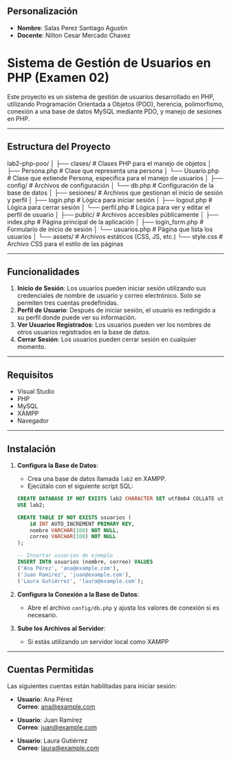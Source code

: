 ## Personalización

- **Nombre**: Salas Perez Santiago Agustin 
- **Docente**: Nilton Cesar Mercado Chavez


# Sistema de Gestión de Usuarios en PHP (Examen 02)


Este proyecto es un sistema de gestión de usuarios desarrollado en PHP, utilizando Programación Orientada a Objetos (POO), herencia, polimorfismo, conexión a una base de datos MySQL mediante PDO, y manejo de sesiones en PHP.

---

## Estructura del Proyecto

lab2-php-poo/
│
├── clases/ # Clases PHP para el manejo de objetos
│ ├── Persona.php # Clase que representa una persona
│ └── Usuario.php # Clase que extiende Persona, específica para el manejo de usuarios
│
├── config/ # Archivos de configuración
│ └── db.php # Configuración de la base de datos
│
├── sesiones/ # Archivos que gestionan el inicio de sesión y perfil
│ ├── login.php # Lógica para iniciar sesión
│ ├── logout.php # Lógica para cerrar sesión
│ └── perfil.php # Lógica para ver y editar el perfil de usuario
│
├── public/ # Archivos accesibles públicamente
│ ├── index.php # Página principal de la aplicación
│ ├── login_form.php # Formulario de inicio de sesión
│ └── usuarios.php # Página que lista los usuarios
│
└── assets/ # Archivos estáticos (CSS, JS, etc.)
└── style.css # Archivo CSS para el estilo de las páginas


---

## Funcionalidades

1. **Inicio de Sesión**: Los usuarios pueden iniciar sesión utilizando sus credenciales de nombre de usuario y correo electrónico. Solo se permiten tres cuentas predefinidas.
2. **Perfil de Usuario**: Después de iniciar sesión, el usuario es redirigido a su perfil donde puede ver su información.
3. **Ver Usuarios Registrados**: Los usuarios pueden ver los nombres de otros usuarios registrados en la base de datos.
4. **Cerrar Sesión**: Los usuarios pueden cerrar sesión en cualquier momento.


---

## Requisitos

- Visual Studio
- PHP
- MySQL
- XAMPP
- Navegador

---

## Instalación

1. **Configura la Base de Datos**:
    - Crea una base de datos llamada `lab2` en XAMPP.
    - Ejecútalo con el siguiente script SQL:

    ```sql
    CREATE DATABASE IF NOT EXISTS lab2 CHARACTER SET utf8mb4 COLLATE utf8mb4_unicode_ci;
    USE lab2;

    CREATE TABLE IF NOT EXISTS usuarios (
        id INT AUTO_INCREMENT PRIMARY KEY,
        nombre VARCHAR(100) NOT NULL,
        correo VARCHAR(100) NOT NULL
    );

    -- Insertar usuarios de ejemplo
    INSERT INTO usuarios (nombre, correo) VALUES
    ('Ana Pérez', 'ana@example.com'),
    ('Juan Ramírez', 'juan@example.com'),
    ('Laura Gutiérrez', 'laura@example.com');
    ```

2. **Configura la Conexión a la Base de Datos**:
    - Abre el archivo `config/db.php` y ajusta los valores de conexión si es necesario.

3. **Sube los Archivos al Servidor**:
    - Si estás utilizando un servidor local como XAMPP
---

## Cuentas Permitidas

Las siguientes cuentas están habilitadas para iniciar sesión:

- **Usuario**: Ana Pérez  
  **Correo**: ana@example.com

- **Usuario**: Juan Ramírez  
  **Correo**: juan@example.com

- **Usuario**: Laura Gutiérrez  
  **Correo**: laura@example.com
